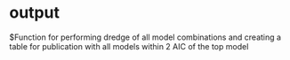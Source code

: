 # output
$Function for performing dredge of all model combinations and creating a table for publication with all models within 2 AIC of the top model
